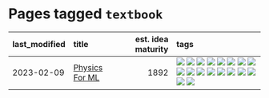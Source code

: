 # Pages tagged `textbook`

|last_modified|title|est. idea maturity|tags
|:---|:---|---:|:---|
|2023-02-09|[Physics For ML](../physics_for_ml.md)|1892|[![](https://img.shields.io/badge/tag-brownianmotion-98b52b)](../tags/brownianmotion.md) [![](https://img.shields.io/badge/tag-curriculum-7fe3bd)](../tags/curriculum.md) [![](https://img.shields.io/badge/tag-curvature-1dc0d1)](../tags/curvature.md) [![](https://img.shields.io/badge/tag-education-4d5a4)](../tags/education.md) [![](https://img.shields.io/badge/tag-eigenvectors-e168be)](../tags/eigenvectors.md) [![](https://img.shields.io/badge/tag-gaugetheory-96f12e)](../tags/gaugetheory.md) [![](https://img.shields.io/badge/tag-grouptheory-5e378d)](../tags/grouptheory.md) [![](https://img.shields.io/badge/tag-machinelearning-c4fb38)](../tags/machinelearning.md) [![](https://img.shields.io/badge/tag-manifolds-394ee4)](../tags/manifolds.md) [![](https://img.shields.io/badge/tag-ode-cc5ed7)](../tags/ode.md) [![](https://img.shields.io/badge/tag-optimization-aa21fc)](../tags/optimization.md) [![](https://img.shields.io/badge/tag-pde-dd597e)](../tags/pde.md) [![](https://img.shields.io/badge/tag-physics-e8ae48)](../tags/physics.md) [![](https://img.shields.io/badge/tag-probabilityfields-b5ec2c)](../tags/probabilityfields.md) [![](https://img.shields.io/badge/tag-quantummechanics-f76896)](../tags/quantummechanics.md) [![](https://img.shields.io/badge/tag-relativity-0e5ec)](../tags/relativity.md) [![](https://img.shields.io/badge/tag-tensorcalculus-36f98)](../tags/tensorcalculus.md) [![](https://img.shields.io/badge/tag-textbook-3a9a4f)](../tags/textbook.md)|